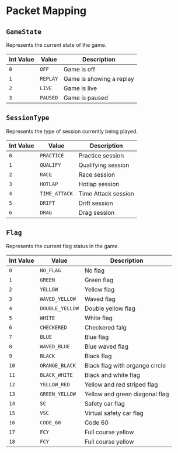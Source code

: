 # Packet Mapping

## ``GameState``

Represents the current state of the game.

| Int Value     | Value       | Description                     |
|---------------|-------------|---------------------------------|
| `0`			| `OFF`       | Game is off						|
| `1`			| `REPLAY`    | Game is showing a replay 		|
| `2`			| `LIVE`      | Game is live					|
| `3`			| `PAUSED`    | Game is paused					|

## ``SessionType``

Represents the type of session currently being played.

| Int Value     | Value           | Description                     |
|---------------|-----------------|---------------------------------|
| `0`			| `PRACTICE`      | Practice session                |
| `1`			| `QUALIFY`       | Qualifying session              |
| `2`			| `RACE`		  | Race session                    |
| `3`			| `HOTLAP`		  | Hotlap session					|
| `4`			| `TIME_ATTACK`   | Time Attack session             |
| `5`			| `DRIFT`		  | Drift session					|
| `6`			| `DRAG`		  | Drag session					|

## ``Flag``

Represents the current flag status in the game.

| Int Value     | Value           | Description                     |
|---------------|-----------------|---------------------------------|
| `0`			| `NO_FLAG`       | No flag							|
| `1`			| `GREEN`         | Green flag						|
| `2`			| `YELLOW`        | Yellow flag						|
| `3`			| `WAVED_YELLOW`  | Waved flag						|
| `4`			| `DOUBLE_YELLOW` | Double yellow flag				|
| `5`			| `WHITE`         | White flag						|
| `6`			| `CHECKERED`     | Checkered falg					|
| `7`			| `BLUE`          | Blue flag						|
| `8`			| `WAVED_BLUE`    | Blue waved flag					|
| `9`			| `BLACK`         | Black flag						|
| `10`			| `ORANGE_BLACK`  | Black flag with organge circle  |
| `11`			| `BLACK_WHITE`   | Black and white flag            |
| `12`			| `YELLOW_RED`    | Yellow and red striped flag     |
| `13`			| `GREEN_YELLOW`  | Yellow and green diagonal flag  |
| `14`			| `SC`            | Safety car flag                 |
| `15`			| `VSC`           | Virtual safety car flag         |
| `16`			| `CODE_60`       | Code 60                         |
| `17`			| `FCY`           | Full course yellow              |
| `18`			| `FCY`           | Full course yellow              |